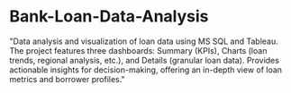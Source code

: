 # Bank-Loan-Data-Analysis
"Data analysis and visualization of loan data using MS SQL and Tableau. The project features three dashboards: Summary (KPIs), Charts (loan trends, regional analysis, etc.), and Details (granular loan data). Provides actionable insights for decision-making, offering an in-depth view of loan metrics and borrower profiles."
